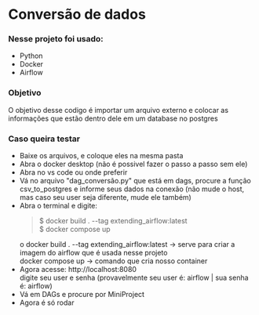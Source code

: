 # Conversão de dados
### Nesse projeto foi usado:
<ul><li>Python</li>
  <li>Docker</li>
  <li>Airflow</li>
</ul>

### Objetivo 
O objetivo desse codigo é importar um arquivo externo e colocar as informações que estão dentro dele em um database no postgres

### Caso queira testar
<ul><li>Baixe os arquivos, e coloque eles na mesma pasta</li>
  <li>Abra o docker desktop (não é possivel fazer o passo a passo sem ele)</li>
  <li>Abra no vs code ou onde preferir</li>
   <li>Vá no arquivo "dag_conversão.py" que está em dags, procure a função csv_to_postgres e informe seus dados na conexão (não mude o host, mas caso seu user seja diferente, mude ele também)</li>
  <li>Abra o terminal e digite:
    <blockquote>
    $ docker build . --tag extending_airflow:latest <!--esse comando serve para criar a imagem do airflow que é usada nesse projeto-->
    </br>
     $ docker compose up
    </blockquote>
    o docker build . --tag extending_airflow:latest -> serve para criar a imagem do airflow que é usada nesse projeto </br>
    docker compose up -> comando que cria nosso container
  
  </li>
  <li>Agora acesse: http://localhost:8080 </br>digite seu user e senha (provavelmente seu user é: airflow | sua senha é: airflow)</li>
  <li>Vá em DAGs e procure por MiniProject</li>
  <li>Agora é só rodar</li>
</ul>
